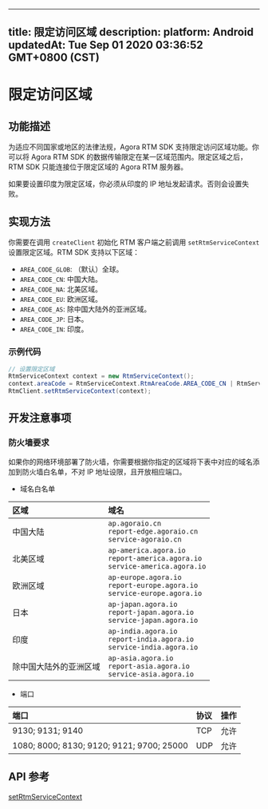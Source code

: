 
---
title: 限定访问区域
description: 
platform: Android
updatedAt: Tue Sep 01 2020 03:36:52 GMT+0800 (CST)
---
# 限定访问区域
## 功能描述

为适应不同国家或地区的法律法规，Agora RTM SDK 支持限定访问区域功能。你可以将 Agora RTM SDK 的数据传输限定在某一区域范围内。限定区域之后，RTM SDK 只能连接位于限定区域的 Agora RTM 服务器。

<div class="alert note">如果要设置印度为限定区域，你必须从印度的 IP 地址发起请求。否则会设置失败。</div>

## 实现方法

你需要在调用 `createClient` 初始化 RTM 客户端之前调用 `setRtmServiceContext` 设置限定区域。RTM SDK 支持以下区域：

- `AREA_CODE_GLOB`: （默认）全球。
- `AREA_CODE_CN`: 中国大陆。
- `AREA_CODE_NA`: 北美区域。
- `AREA_CODE_EU`: 欧洲区域。
- `AREA_CODE_AS`: 除中国大陆外的亚洲区域。
- `AREA_CODE_JP`: 日本。
- `AREA_CODE_IN`: 印度。

### 示例代码


```java
// 设置限定区域
RtmServiceContext context = new RtmServiceContext();
context.areaCode = RtmServiceContext.RtmAreaCode.AREA_CODE_CN | RtmServiceContext.RtmAreaCode.AREA_CODE_NA;
RtmClient.setRtmServiceContext(context);
```


##  开发注意事项

### 防火墙要求

如果你的网络环境部署了防火墙，你需要根据你指定的区域将下表中对应的域名添加到防火墙白名单，不对 IP 地址设限，且开放相应端口。

- 域名白名单

| 区域                   | 域名                                                         |
| :--------------------- | :----------------------------------------------------------- |
| 中国大陆               | `ap.agoraio.cn` <br> `report-edge.agoraio.cn` <br> `service-agoraio.cn` |
| 北美区域               | `ap-america.agora.io`  <br> `report-america.agora.io` <br> `service-america.agora.io` |
| 欧洲区域               | `ap-europe.agora.io` <br> `report-europe.agora.io` <br> `service-europe.agora.io` |
| 日本                   | `ap-japan.agora.io` <br> `report-japan.agora.io` <br> `service-japan.agora.io` |
| 印度                   | `ap-india.agora.io` <br> `report-india.agora.io` <br> `service-india.agora.io` |
| 除中国大陆外的亚洲区域 | `ap-asia.agora.io`  <br> `report-asia.agora.io` <br> `service-asia.agora.io` |

- 端口

| 端口              | 协议 | 操作 |
| :---------------- | :--- | :--- |
| 9130; 9131; 9140  | TCP  | 允许 |
| 1080; 8000; 8130;  9120; 9121; 9700; 25000 | UDP  | 允许 |

## API 参考

[setRtmServiceContext](https://docs.agora.io/cn/Video/API%20Reference/RTM_java/classio_1_1agora_1_1rtm_1_1_rtm_client.html#a60f0dae72834f3d300bd7e5abb3fdcc7)
